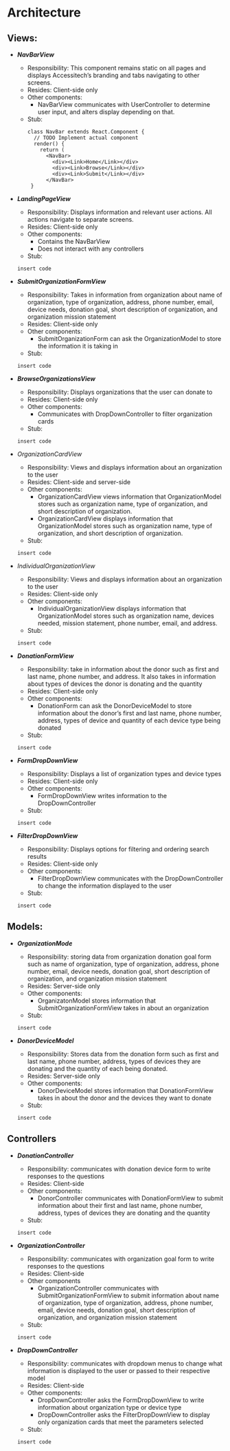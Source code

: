 # Architecture

## Views:

- _**NavBarView**_
  - Responsibility: This component remains static on all pages and displays Accessitech’s branding and tabs navigating to other screens.
  - Resides: Client-side only
  - Other components:
    - NavBarView communicates with UserController to determine user input, and alters display depending on that.
  - Stub:
    ```
    class NavBar extends React.Component {
      // TODO Implement actual component
      render() {
        return (
          <NavBar>
            <div><Link>Home</Link></div>
            <div><Link>Browse</Link></div>
            <div><Link>Submit</Link></div>
          </NavBar>
     }

    ```

- _**LandingPageView**_
  - Responsibility: Displays information and relevant user actions. All actions navigate to separate screens.
  - Resides: Client-side only
  - Other components:
    - Contains the NavBarView
    - Does not interact with any controllers
  - Stub:
  ```
  insert code
  ```

- _**SubmitOrganizationFormView**_
  - Responsibility: Takes in information from organization about name of organization, type of organization, address, phone number, email, device needs, donation goal, short description of organization, and organization mission statement
  - Resides: Client-side only
  - Other components:
    - SubmitOrganizationForm can ask the OrganizationModel to store the information it is taking in
  - Stub:
  ```
  insert code
  ```

- _**BrowseOrganizationsView**_
  - Responsibility: Displays organizations that the user can donate to
  - Resides: Client-side only
  - Other components:
    - Communicates with DropDownController to filter organization cards
  - Stub:
  ```
  insert code
  ```
    
- _OrganizationCardView_
  - Responsibility: Views and displays information about an organization to the user
  - Resides: Client-side and server-side
  - Other components:
    - OrganizationCardView views information that OrganizationModel stores such as organization name, type of organization, and short description of organization.
    - OrganizationCardView displays information that OrganizationModel stores such as organization name, type of organization, and short description of organization.
  - Stub:
  ```
  insert code
  ```

- _IndividualOrganizationView_
  - Responsibility: Views and displays information about an organization to the user
  - Resides: Client-side only
  - Other components:
    - IndividualOrganizationView displays information that OrganizationModel stores such as organization name, devices needed, mission statement, phone number, email, and address.
  - Stub:
  ```
  insert code
  ```

- _**DonationFormView**_
  - Responsibility: take in information about the donor such as first and last name, phone number, and address. It also takes in information about types of devices the donor is donating and the quantity
  - Resides: Client-side only
  - Other components:
    - DonationForm can ask the DonorDeviceModel to store information about the donor’s first and last name, phone number, address, types of device and quantity of each device type being donated
  - Stub:
  ```
  insert code
  ```

- _**FormDropDownView**_
  - Responsibility: Displays a list of organization types and device types
  - Resides: Client-side only
  - Other components:
    - FormDropDownView writes information to the DropDownController
  - Stub:
  ```
  insert code
  ```

- _**FilterDropDownView**_
  - Responsibility: Displays options for filtering and ordering search results
  - Resides: Client-side only
  - Other components:
    - FilterDropDownView communicates with the DropDownController to change the information displayed to the user
  - Stub:
  ```
  insert code
  ```

## Models:

- _**OrganizationMode**_
  - Responsibility: storing data from organization donation goal form such as name of organization, type of organization, address, phone number, email, device needs, donation goal, short description of organization, and organization mission statement
  - Resides: Server-side only
  - Other components:
    - OrganizatonModel stores information that SubmitOrganizationFormView takes in about an organization
  - Stub:
  ```
  insert code
  ```

- _**DonorDeviceModel**_
  - Responsibility: Stores data from the donation form such as first and last name, phone number, address, types of devices they are donating and the quantity of each being donated.
  - Resides: Server-side only
  - Other components:
    - DonorDeviceModel stores information that DonationFormView takes in about the donor and the devices they want to donate
  - Stub:
  ```
  insert code
  ```

## Controllers

- _**DonationController**_
  - Responsibility: communicates with donation device form to write responses to the questions
  - Resides: Client-side
  - Other components:
    - DonorController communicates with DonationFormView to submit information about their first and last name, phone number, address, types of devices they are donating and the quantity
  - Stub:
  ```
  insert code
  ```

- _**OrganizationController**_
  - Responsibility: communicates with organization goal form to write responses to the questions
  - Resides: Client-side
  - Other components
    - OrganizationController communicates with SubmitOrganizationFormView to submit information about name of organization, type of organization, address, phone number, email, device needs, donation goal, short description of organization, and organization mission statement
  - Stub:
  ```
  insert code
  ```

- _**DropDownController**_
  - Responsibility: communicates with dropdown menus to change what information is displayed to the user or passed to their respective model
  - Resides: Client-side
  - Other components:
    - DropDownController asks the FormDropDownView to write information about organization type or device type
    - DropDownController asks the FilterDropDownView to display only organization cards that meet the parameters selected
  - Stub:
  ```
  insert code
  ```
